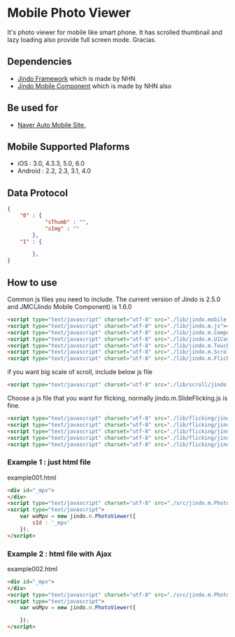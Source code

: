 # Mobile Photo Viewer

It's photo viewer for mobile like smart phone. It has scrolled thumbnail and lazy loading also provide full screen mode. 
Gracias.

## Dependencies

* [Jindo Framework](http://jindo.nhncorp.com/jindo_home/JindoJS.html) which is made by NHN
* [Jindo Mobile Component](http://jindo.nhncorp.com/jindo_home/Mobile.html) which is made by NHN also

## Be used for

* [Naver Auto Mobile Site.](http://m.auto.naver.com/car/image.nhn?yearsId=18591&selectIndex=1)

## Mobile Supported Plaforms
* iOS : 3.0, 4.3.3, 5.0, 6.0
* Android : 2.2, 2.3, 3.1, 4.0

## Data Protocol
```json
{
	"0" : {
			"sThumb" : "",
			"sImg" : ""
		},
	"1" : {

		},
}
```

## How to use

Common js files you need to include. The current version of Jindo is 2.5.0 and JMC(Jindo Mobile Component) is 1.6.0
```html
<script type="text/javascript" charset="utf-8" src="./lib/jindo.mobile.min.ns.js"></script>
<script type="text/javascript" charset="utf-8" src="./lib/jindo.m.js"></script>
<script type="text/javascript" charset="utf-8" src="./lib/jindo.m.Component.js"></script>
<script type="text/javascript" charset="utf-8" src="./lib/jindo.m.UIComponent.js"></script>
<script type="text/javascript" charset="utf-8" src="./lib/jindo.m.Touch.js"></script>
<script type="text/javascript" charset="utf-8" src="./lib/jindo.m.Scroll.js"></script>
<script type="text/javascript" charset="utf-8" src="./lib/jindo.m.Flicking.js"></script>
```

if you want big scale of scroll, include below js file
```html
<script type="text/javascript" charset="utf-8" src="./lib/scroll/jindo.m.DynamicPlugin.js"></script>
```

Choose a js file that you want for flicking, normally jindo.m.SlideFlicking.js is fine.
```html
<script type="text/javascript" charset="utf-8" src="./lib/flicking/jindo.m.AlignFlipFlicking.js"></script>
<script type="text/javascript" charset="utf-8" src="./lib/flicking/jindo.m.CoverFlicking.js"></script>
<script type="text/javascript" charset="utf-8" src="./lib/flicking/jindo.m.FlickingAnimation.js"></script>
<script type="text/javascript" charset="utf-8" src="./lib/flicking/jindo.m.FlipFlicking.js"></script>
<script type="text/javascript" charset="utf-8" src="./lib/flicking/jindo.m.SlideFlicking.js"></script>
```

### Example 1 : just html file

example001.html
```html
<div id="_mpv">
</div>
<script type="text/javascript" charset="utf-8" src="./src/jindo.m.PhotoViewer.js"></script>
<script type="text/javascript">
	var woMpv = new jindo.m.PhotoViewer({
		sId : '_mpv'
	});
</script>
```

### Example 2 : html file with Ajax

example002.html
```html
<div id="_mpv">
</div>
<script type="text/javascript" charset="utf-8" src="./src/jindo.m.PhotoViewer.js"></script>
<script type="text/javascript">
	var woMpv = new jindo.m.PhotoViewer({

	});
</script>
```